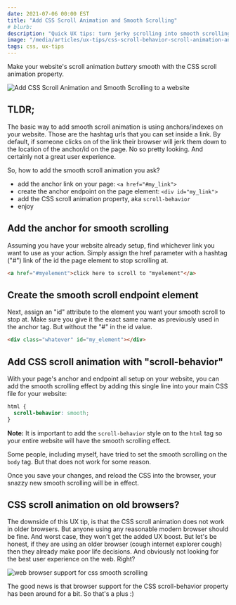```yaml
---
date: 2021-07-06 00:00 EST
title: "Add CSS Scroll Animation and Smooth Scrolling"
# blurb:
description: "Quick UX tips: turn jerky scrolling into smooth scrolling with a the CSS scroll-behavior property."
image: "/media/articles/ux-tips/css-scroll-behavior-scroll-animation-and-smooth-scrolling.jpg"
tags: css, ux-tips
---
```


Make your website's scroll animation _buttery_ smooth with the CSS scroll animation property.

![Add CSS Scroll Animation and Smooth Scrolling to a website](/media/articles/ux-tips/css-scroll-behavior-scroll-animation-and-smooth-scrolling.jpg)

## TLDR;

The basic way to add smooth scroll animation is using anchors/indexes on your website. Those are the hashtag urls that you can set inside a link. By default, if someone clicks on of the link their browser will jerk them down to the location of the anchor/id on the page. No so pretty looking. And certainly not a great user experience.

So, how to add the smooth scroll animation you ask?

- add the anchor link on your page: `<a href="#my_link">`
- create the anchor endpoint on the page element: `<div id="my_link">`
- add the CSS scroll animation property, aka `scroll-behavior`
- enjoy

## Add the anchor for smooth scrolling

Assuming you have your website already setup, find whichever link you want to use as your action. Simply assign the href parameter with a hashtag ("#") link of the id the page element to stop scrolling at.

```html
<a href="#myelement">click here to scroll to "myelement"</a>
```

## Create the smooth scroll endpoint element

Next, assign an "id" attribute to the element you want your smooth scroll to stop at. Make sure you give it the exact same name as previously used in the anchor tag. But without the "#" in the id value.

```html
<div class="whatever" id="my_element"></div>
```

## Add CSS scroll animation with "scroll-behavior"

With your page's anchor and endpoint all setup on your website, you can add the smooth scrolling effect by adding this single line into your main CSS file for your website:

```css
html {
  scroll-behavior: smooth;
}
```

**Note:** It is important to add the `scroll-behavior` style on to the `html` tag so your entire website will have the smooth scrolling effect.

Some people, including myself, have tried to set the smooth scrolling on the `body` tag. But that does not work for some reason.

Once you save your changes, and reload the CSS into the browser, your snazzy new smooth scrolling will be in effect.

## CSS scroll animation on old browsers?

The downside of this UX tip, is that the CSS scroll animation does not work in older browsers. But anyone using any reasonable modern browser should be fine. And worst case, they won't get the added UX boost. But let's be honest, if they are using an older browser (cough internet explorer cough) then they already make poor life decisions. And obviously not looking for the best user experience on the web. Right?

![web browser support for css smooth scrolling](/media/articles/ux-tips/Quick-UX-Tips-CSS-Scroll-Animation-with-Smooth-Scrolling-browser-support.png)

The good news is that browser support for the CSS scroll-behavior property has been around for a bit. So that's a plus :)
